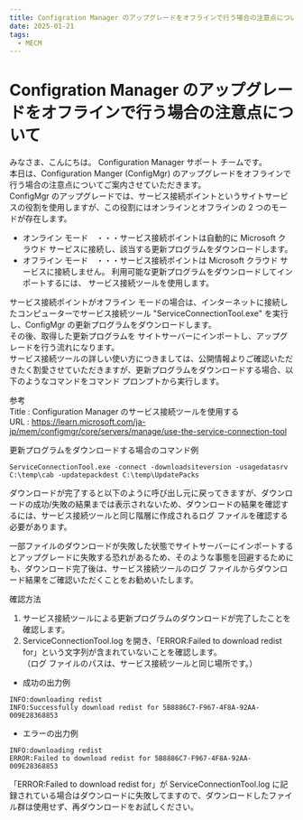 ```yaml
---  
title: Configration Manager のアップグレードをオフラインで行う場合の注意点について  
date: 2025-01-21  
tags:  
  - MECM  
---  
```


# Configration Manager のアップグレードをオフラインで行う場合の注意点について  

みなさま、こんにちは。 Configuration Manager サポート チームです。  
本日は、Configuration Manger (ConfigMgr) のアップグレードをオフラインで行う場合の注意点についてご案内させていただきます。  
ConfigMgr のアップグレードでは、サービス接続ポイントというサイトサービスの役割を使用しますが、この役割にはオンラインとオフラインの 2 つのモードが存在します。  

- オンライン モード　・・・サービス接続ポイントは自動的に Microsoft クラウド サービスに接続し、該当する更新プログラムをダウンロードします。  
- オフライン モード　・・・サービス接続ポイントは Microsoft クラウド サービスに接続しません。 利用可能な更新プログラムをダウンロードしてインポートするには、 サービス接続ツールを使用します。  

サービス接続ポイントがオフライン モードの場合は、インターネットに接続したコンピューターでサービス接続ツール "ServiceConnectionTool.exe" を実行し、ConfigMgr の更新プログラムをダウンロードします。  
その後、取得した更新プログラムを サイトサーバーにインポートし、アップグレードを行う流れになります。  
サービス接続ツールの詳しい使い方につきましては、公開情報よりご確認いただきたく割愛させていただきますが、更新プログラムをダウンロードする場合、以下のようなコマンドをコマンド プロンプトから実行します。  

参考  
Title : Configuration Manager のサービス接続ツールを使用する  
URL : https://learn.microsoft.com/ja-jp/mem/configmgr/core/servers/manage/use-the-service-connection-tool  

更新プログラムをダウンロードする場合のコマンド例  
```
ServiceConnectionTool.exe -connect -downloadsiteversion -usagedatasrv C:\temp\cab -updatepackdest C:\temp\UpdatePacks  
```

ダウンロードが完了すると以下のように呼び出し元に戻ってきますが、ダウンロードの成功/失敗の結果までは表示されないため、ダウンロードの結果を確認するには、サービス接続ツールと同じ階層に作成されるログ ファイルを確認する必要があります。  

一部ファイルのダウンロードが失敗した状態でサイトサーバーにインポートするとアップグレードに失敗する恐れがあるため、そのような事態を回避するためにも、ダウンロード完了後は、サービス接続ツールのログ ファイルからダウンロード結果をご確認いただくことをお勧めいたします。  

確認方法  
1. サービス接続ツールによる更新プログラムのダウンロードが完了したことを確認します。  
2. ServiceConnectionTool.log を開き、「ERROR:Failed to download redist for」という文字列が含まれていないことを確認します。  
（ログ ファイルのパスは、サービス接続ツールと同じ場所です。）  

- 成功の出力例  
```  
INFO:downloading redist  
INFO:Successfully download redist for 5B8886C7-F967-4F8A-92AA-009E28368853  
```  

- エラーの出力例  
```  
INFO:downloading redist  
ERROR:Failed to download redist for 5B8886C7-F967-4F8A-92AA-009E28368853  
```  

「ERROR:Failed to download redist for」が ServiceConnectionTool.log に記録されている場合はダウンロードに失敗してますので、ダウンロードしたファイル群は使用せず、再ダウンロードをお試しください。  